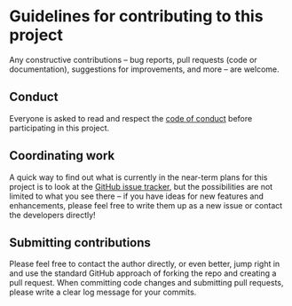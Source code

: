 # Guidelines for contributing to this project

Any constructive contributions &ndash; bug reports, pull requests (code or documentation), suggestions for improvements, and more &ndash; are welcome.

## Conduct

Everyone is asked to read and respect the [code of conduct](CODE_OF_CONDUCT.md) before participating in this project.

## Coordinating work

A quick way to find out what is currently in the near-term plans for this project is to look at the [GitHub issue tracker](https://github.com/sbmlteam/libSBML-dependencies/issues), but the possibilities are not limited to what you see there &ndash; if you have ideas for new features and enhancements, please feel free to write them up as a new issue or contact the developers directly!

## Submitting contributions

Please feel free to contact the author directly, or even better, jump right in and use the standard GitHub approach of forking the repo and creating a pull request.  When committing code changes and submitting pull requests, please write a clear log message for your commits.
